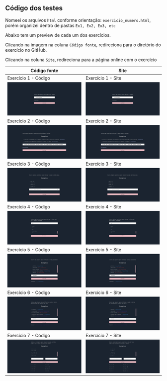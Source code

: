 ## Código dos testes

Nomeei os arquivos `html` conforme orientação: `exercicio_numero.html`, porém organizei dentro de pastas `Ex1, Ex2, Ex3, etc`

Abaixo tem um preview de cada um dos exercícios.

Clicando na imagem na coluna `Código fonte`, redireciona para o diretório do exercício no GitHub.

Clicando na coluna `Site`, redireciona para a página online com o exercício


| Código fonte                                     | Site                                              |
| ------------------------------------------------ | ------------------------------------------------- |
| Exercício 1 - Código                             | Exercício 1 - Site                                |
| [![Preview][Ex1-preview]][Ex1-source]            | [![Preview][Ex1-preview]][Ex1-demo]               |
| Exercício 2 - Código                             | Exercício 2 - Site                                |
| [![Preview][Ex2-preview]][Ex2-source]            | [![Preview][Ex2-preview]][Ex2-demo]               |
| Exercício 3 - Código                             | Exercício 3 - Site                                |
| [![Preview][Ex3-preview]][Ex3-source]            | [![Preview][Ex3-preview]][Ex3-demo]               |
| Exercício 4 - Código                             | Exercício 4 - Site                                |
| [![Preview][Ex4-preview]][Ex4-source]            | [![Preview][Ex4-preview]][Ex4-demo]               |
| Exercício 5 - Código                             | Exercício 5 - Site                                |
| [![Preview][Ex5-preview]][Ex5-source]            | [![Preview][Ex5-preview]][Ex5-demo]               |
| Exercício 6 - Código                             | Exercício 6 - Site                                |
| [![Preview][Ex6-preview]][Ex6-source]            | [![Preview][Ex6-preview]][Ex6-demo]               |
| Exercício 7 - Código                             | Exercício 7 - Site                                |
| [![Preview][Ex7-preview]][Ex7-source]            | [![Preview][Ex7-preview]][Ex7-demo]               |



<!-- Markdown -->

[Ex1-preview]: ./Ex1/public/preview.png
[Ex1-demo]: https://teste-siimp.vercel.app/Ex1/exercicio_1.html
[Ex1-source]: https://github.com/SilasRodrigues19/SIIMP/tree/main/Ex1


[Ex2-preview]: ./Ex2/public/preview.png
[Ex2-demo]: https://teste-siimp.vercel.app/Ex2/exercicio_2.html
[Ex2-source]: https://github.com/SilasRodrigues19/SIIMP/tree/main/Ex2


[Ex3-preview]: ./Ex3/public/preview.png
[Ex3-demo]: https://teste-siimp.vercel.app/Ex3/exercicio_3.html
[Ex3-source]: https://github.com/SilasRodrigues19/SIIMP/tree/main/Ex3


[Ex4-preview]: ./Ex4/public/preview.png
[Ex4-demo]: https://teste-siimp.vercel.app/Ex4/exercicio_4.html
[Ex4-source]: https://github.com/SilasRodrigues19/SIIMP/tree/main/Ex4


[Ex5-preview]: ./Ex5/public/preview.png
[Ex5-demo]: https://teste-siimp.vercel.app/Ex5/exercicio_5.html
[Ex5-source]: https://github.com/SilasRodrigues19/SIIMP/tree/main/Ex5


[Ex6-preview]: ./Ex6/public/preview.png
[Ex6-demo]: https://teste-siimp.vercel.app/Ex6/exercicio_6.html
[Ex6-source]: https://github.com/SilasRodrigues19/SIIMP/tree/main/Ex6


[Ex7-preview]: ./Ex7/public/preview.png
[Ex7-demo]: https://teste-siimp.vercel.app/Ex7/exercicio_7.html
[Ex7-source]: https://github.com/SilasRodrigues19/SIIMP/tree/main/Ex7